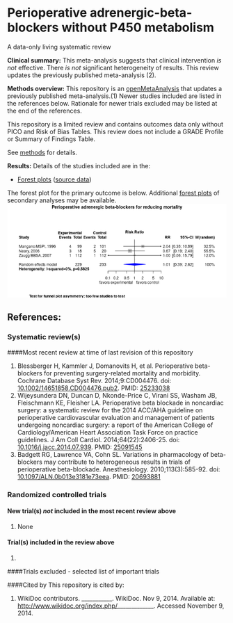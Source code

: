 # Perioperative adrenergic-beta-blockers without P450 metabolism
A data-only living systematic review

**Clinical summary:** This meta-analysis suggests that clinical intervention *is not* effective. There *is not* significant heterogeneity of results. This review updates the previously published meta-analysis (2).

**Methods overview:** This repository is an [openMetaAnalysis](https://openmetaanalysis.github.io/) that updates a previously published meta-analysis.(1) Newer studies included are listed in the references below. Rationale for newer trials excluded may be listed at the end of the references. 

This repository is a limited review and contains outcomes data only without PICO and Risk of Bias Tables.  This review does not include a GRADE Profile or Summary of Findings Table.

See [methods](http://openmetaanalysis.github.io/methods.html) for details.

**Results:** Details of the studies included are in the:
* [Forest plots](../../tree/master/forest-plots) ([source data](../../tree/master/data))

The forest plot for the primary outcome is below. Additional [forest plots](../../tree/master/forest-plots) of secondary analyses may be available. 
![Principle results](https://github.com/openMetaAnalysis/Perioperative-adrenergic-beta-blockers/blob/master/forest-plots/Outcome-Primary.png "Principle results")

References:
----------------------------------

### Systematic review(s)
####Most recent review at time of last revision of this repository
1. Blessberger H, Kammler J, Domanovits H, et al. Perioperative beta-blockers for preventing surgery-related mortality and morbidity. Cochrane Database Syst Rev. 2014;9:CD004476. doi: [10.1002/14651858.CD004476.pub2](http://dx.doi.org/10.1002/14651858.CD004476.pub2). PMID: [25233038](http://pubmed.gov/25233038)
1. Wijeysundera DN, Duncan D, Nkonde-Price C, Virani SS, Washam JB, Fleischmann KE, Fleisher LA. Perioperative beta blockade in noncardiac surgery: a systematic  review for the 2014 ACC/AHA guideline on perioperative cardiovascular evaluation  and management of patients undergoing noncardiac surgery: a report of the American College of Cardiology/American Heart Association Task Force on practice  guidelines. J Am Coll Cardiol. 2014;64(22):2406-25. doi: [10.1016/j.jacc.2014.07.939](http://dx.doi.org/10.1016/j.jacc.2014.07.939). PMID: [25091545](http://pubmed.gov/25091545)
2. Badgett RG, Lawrence VA, Cohn SL. Variations in pharmacology of beta-blockers 
may contribute to heterogeneous results in trials of perioperative beta-blockade.
Anesthesiology. 2010;113(3):585-92. doi: [10.1097/ALN.0b013e3181e73eea](http://dx.doi.org/10.1097/ALN.0b013e3181e73eea). PMID: [20693881](http://pubmed.gov/20693881)

### Randomized controlled trials
#### New trial(s) *not* included in the most recent review above
1. None

#### Trial(s) included in the review above
1. 

####Trials excluded - selected list of important trials

####Cited by
This repository is cited by:

1. WikiDoc contributors. ___________. WikiDoc. Nov 9, 2014. Available at: http://www.wikidoc.org/index.php/_____________. Accessed November 9, 2014. 
